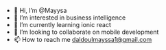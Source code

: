 - 👋 Hi, I’m @Mayysa
- 👀 I’m interested in business intelligence
- 🌱 I’m currently learning ionic react
- 💞️ I’m looking to collaborate on mobile development
- 📫 How to reach me daldoulmayssa1@gmail.com

<!---
Mayysa/Mayysa is a ✨ special ✨ repository because its `README.md` (this file) appears on your GitHub profile.
You can click the Preview link to take a look at your changes.
--->
